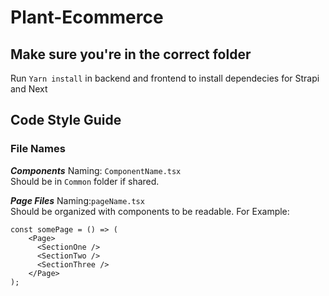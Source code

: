 # Plant-Ecommerce

## Make sure you're in the correct folder

Run `Yarn install` in backend and frontend to install dependecies for Strapi and Next

## Code Style Guide

### File Names
***Components***
Naming: `ComponentName.tsx`\
Should be in `Common` folder if shared.

***Page Files***
Naming:`pageName.tsx`\
Should be organized with components to be readable. For Example: 
```
const somePage = () => (
    <Page>
      <SectionOne />
      <SectionTwo />
      <SectionThree />
    </Page>
);
```

    

